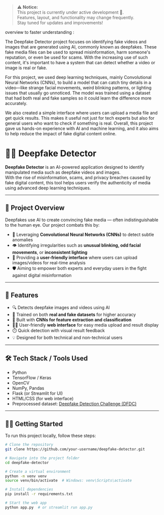 
> ⚠️ **Notice:**  
> This project is currently under active development 🚧.  
> Features, layout, and functionality may change frequently.  
> Stay tuned for updates and improvements!


overview to faster understanding :

The Deepfake Detector project focuses on identifying fake videos and images that are generated using AI, commonly known as deepfakes. These fake media files can be used to spread misinformation, harm someone's reputation, or even be used for scams. With the increasing use of such content, it's important to have a system that can detect whether a video or image is real or fake.

For this project, we used deep learning techniques, mainly Convolutional Neural Networks (CNNs), to build a model that can catch tiny details in a video—like strange facial movements, weird blinking patterns, or lighting issues that usually go unnoticed. The model was trained using a dataset that had both real and fake samples so it could learn the difference more accurately.

We also created a simple interface where users can upload a media file and get quick results. This makes it useful not just for tech experts but also for general users who want to check if something is real. Overall, this project gave us hands-on experience with AI and machine learning, and it also aims to help reduce the impact of fake digital content online.

# 🕵️‍♂️ Deepfake Detector

**Deepfake Detector** is an AI-powered application designed to identify manipulated media such as deepfake videos and images.  
With the rise of misinformation, scams, and privacy breaches caused by fake digital content, this tool helps users verify the authenticity of media using advanced deep learning techniques.

---

## 🎯 Project Overview

Deepfakes use AI to create convincing fake media — often indistinguishable to the human eye. Our project combats this by:

- 🧠 Leveraging **Convolutional Neural Networks (CNNs)** to detect subtle anomalies  
- 👁️ Identifying irregularities such as **unusual blinking, odd facial movements**, or **inconsistent lighting**  
- 📁 Providing a **user-friendly interface** where users can upload images/videos for real-time analysis  
- 🛡️ Aiming to empower both experts and everyday users in the fight against digital misinformation

---

## 🚀 Features

- 🔍 Detects deepfake images and videos using AI  
- 🧪 Trained on both **real and fake datasets** for higher accuracy  
- 🧠 Built with **CNNs for feature extraction and classification**  
- 👨‍💻 User-friendly **web interface** for easy media upload and result display  
- ⏱️ Quick detection with visual result feedback  
- 💡 Designed for both technical and non-technical users

---

## 🛠️ Tech Stack / Tools Used

- Python  
- TensorFlow / Keras  
- OpenCV  
- NumPy, Pandas  
- Flask (or Streamlit for UI)  
- HTML/CSS (for web interface)  
- Preprocessed dataset: [Deepfake Detection Challenge (DFDC)](https://www.kaggle.com/c/deepfake-detection-challenge)

---

## 🧑‍💻 Getting Started

To run this project locally, follow these steps:

```bash
# Clone the repository
git clone https://github.com/your-username/deepfake-detector.git

# Navigate into the project folder
cd deepfake-detector

# Create a virtual environment
python -m venv venv
source venv/bin/activate  # Windows: venv\Scripts\activate

# Install dependencies
pip install -r requirements.txt

# Start the web app
python app.py  # or streamlit run app.py
